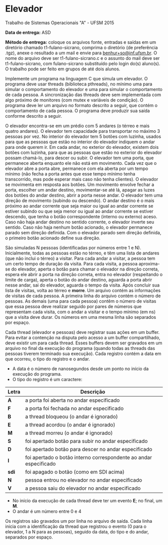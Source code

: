 # Elevador
Trabalho de Sistemas Operacionais "A" - UFSM 2015

**Data de entrega:** ASD

**Método de entrega:** coloque os arquivos fonte, entradas e saídas em um diretório chamado t1-fulano-sicrano, comprima o diretório (de preferência .tgz), anexe o resultado a um mail e envie para benhur+so@inf.ufsm.br. O nome do arquivo deve ser t1-fulano-sicrano.c e o assunto do mail deve ser t1-fulano-sicrano, com fulano-sicrano substituído pelo login do(s) aluno(s). O trabalho pode ser feito em grupos de até dois alunos.

Implemente um programa na linguagem C que simula um elevador. O programa deve usar threads (biblioteca pthreads), no mínimo uma para simular o comportamento do elevador e uma para simular o comportamento de cada pessoa. A sincronização das threads deve sem implementada com algo próximo de monitores (com mutex e variáveis de condição). O programa deve ler um arquivo no formato descrito a seguir, que contém o comportamento de cada pessoa. O programa deve produzir sua saída conforme descrito a seguir.

O elevador encontra-se em um prédio com 5 andares (o térreo e mais quatro andares). O elevador tem capacidade para transportar no máximo 3 pessoas por vez. No interior do elevador tem 5 botões com luzinha, usados para que as pessoas que estão no interior do elevador indiquem o andar para onde querem ir. Em cada andar, no exterior do elevador, existem dois botões com luzinha, para que as pessoas que estão no exterior do elevador possam chamá-lo, para descer ou subir. O elevador tem uma porta, que permanece aberta enquanto ele não está em movimento. Cada vez que o elevador abre a porta abre, permanece com ela aberta por um tempo mínimo (não fecha a porta antes que esse tempo mínimo tenha transcorrido, mas pode esperar mais caso não tenha clientes). O elevador se movimenta em resposta aos botões. Um movimento envolve fechar a porta, escolher um andar destino, movimentar-se até lá, apagar as luzes dos botões do andar destino, abrir a porta nesse andar. O elevador tem uma direção de movimento (subindo ou descendo). O andar destino é o mais próximo ao andar corrente que seja maior ou igual ao andar corrente se estiver subindo ou que seja menor ou igual ao andar corrente se estiver descendo, que tenha o botão correspondente (interno ou externo) aceso. Caso não haja andar destino no sentido corrente, o elevador inverte seu sentido. Caso não haja nenhum botão acionado, o elevador permanece parado sem direção definida. Com o elevador parado sem direção definida, o primeiro botão acionado define sua direção.

São simuladas N pessoas (identificadas por números entre 1 e N). Inicialmente, todas as pessoas estão no térreo, e têm uma lista de andares (que não inclui o térreo) a visitar. Para cada andar a visitar, a pessoa tem um certo tempo de duração da visita. Para cada visita, a pessoa aproxima-se do elevador, aperta o botão para chamar o elevador na direção correta, espera ele abrir a porta na direção correta, entra no elevador (respeitando o limite de carga), aperta o botão do andar destino, aguarda a porta abrir nesse andar, sai do elevador, aguarda o tempo da visita. Após concluir sua lista de visitas, volta ao térreo e **morre**. Um arquivo contém as informações de visitas de cada pessoa. A primeira linha do arquivo contém o número de pessoas. As demais (uma para cada pessoa) contêm o número de visitas que essa pessoa deve realizar seguido por pares de números que representam cada visita, com o andar a visitar e o tempo mínimo (em ns) que a visita deve durar. Os números em uma mesma linha são separados por espaço.

Cada thread (elevador e pessoas) deve registrar suas ações em um buffer. Para evitar a contenção na disputa pelo acesso a um buffer compartilhado, deve existir um para cada thread. Esses buffers devem ser gravados em um arquivo no final da execução do programa (quando todas as threads das pessoas tiverem terminado sua execução). Cada registro contém a data em que ocorreu, o tipo do registro e o andar.

* A data é o número de nanosegundos desde um ponto no início da execução do programa.
* O tipo do registro é um caractere:

| Letra   | Descrição                                                          |
| ------- | ------------------------------------------------------------------ |
| **A**   | a porta foi aberta no andar especificado                           |
| **F**   | a porta foi fechada no andar especificado                          |
| **B**   | a thread bloqueou (o andar é ignorado)                             |
| **E**   | a thread acordou (o andar é ignorado)                              |
| **M**   | a thread morreu (o andar é ignorado)                               |
| **S**   | foi apertado botão para subir no andar especificado                |
| **D**   | foi apertado botão para descer no andar especificado               |
| **I**   | foi apertado o botão interno correspondente ao andar especificado  |
| **sdi** | foi apagado o botão (como em SDI acima)                            |
| **N**   | pessoa entrou no elevador no andar especificado                    |
| **V**   | a pessoa saiu do elevador no andar especificado                    |

* No início da execução de cada thread deve ter um evento **E**; no final, um **M**.
* O andar é um número entre 0 e 4

Os registros são gravados um por linha no arquivo de saída. Cada linha inicia com a identificação da thread que registrou o evento (0 para o elevador, 1 a N para as pessoas), seguido da data, do tipo e do andar, separados por espaço.
